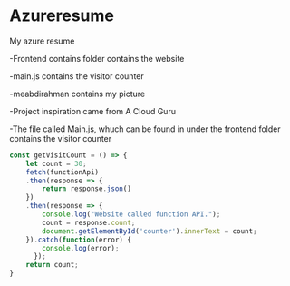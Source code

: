 # Azureresume
My azure resume

-Frontend contains folder contains the website

-main.js contains the visitor counter

-meabdirahman contains my picture

-Project inspiration came from A Cloud Guru

-The file called Main.js, whuch can be found in under the frontend folder contains the visitor counter 

```js
const getVisitCount = () => {
    let count = 30;
    fetch(functionApi)
    .then(response => {
        return response.json()
    })
    .then(response => {
        console.log("Website called function API.");
        count = response.count;
        document.getElementById('counter').innerText = count;
    }).catch(function(error) {
        console.log(error);
      });
    return count;
}
```

